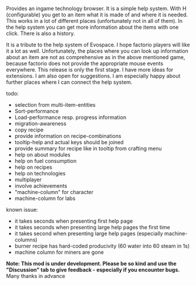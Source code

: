 Provides an ingame technology browser.
It is a simple help system. With H (configurable) you get to an item what it is made of and where it is needed. This works in a lot of different places (unfortunately not in all of them). In the help system you can get more information about the items with one click. 
There is also a history.

It is a tribute to the help system of Evospace. I hope factorio players will like it a lot as well.
Unfortunately, the places where you can look up information about an item are not as comprehensive as in the above mentioned game, because factorio does not provide the appropriate mouse events everywhere. 
This release is only the first stage. I have more ideas for extensions. I am also open for suggestions. I am especially happy about further places where I can connect the help system.

todo:
- selection from multi-item-entities
- Sort-performance
- Load-performance resp. progress information
- migration-awareness
- copy recipe 
- provide information on recipe-combinations
- tooltip-help and actual keys should be joined
- provide summary for recipe like in tooltip from crafting menu
- help on about modules
- help on fuel consumption
- help on recipes
- help on technologies
- multiplayer
- involve achievements
- "machine-column" for character
- machine-column for labs

known issue: 
- it takes seconds when presenting first help page
- it takes seconds when presenting large help pages the first time
- it takes second when presenting large help pages (especially machine-columns)
- burner recipe has hard-coded producivity (60 water into 60 steam in 1s)
- machine column for miners are gone

**Note: This mod is under development. Please be so kind and use the "Discussion" tab to give feedback - especially if you encounter bugs.** Many thanks in advance
